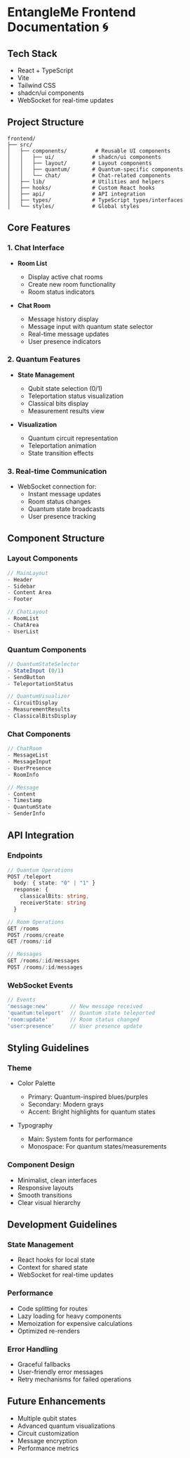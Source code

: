 # EntangleMe Frontend Documentation 🌀

## Tech Stack
- React + TypeScript
- Vite
- Tailwind CSS
- shadcn/ui components
- WebSocket for real-time updates

## Project Structure
```
frontend/
├── src/
│   ├── components/         # Reusable UI components
│   │   ├── ui/            # shadcn/ui components
│   │   ├── layout/        # Layout components
│   │   ├── quantum/       # Quantum-specific components
│   │   └── chat/          # Chat-related components
│   ├── lib/               # Utilities and helpers
│   ├── hooks/             # Custom React hooks
│   ├── api/               # API integration
│   ├── types/             # TypeScript types/interfaces
│   └── styles/            # Global styles
```

## Core Features

### 1. Chat Interface
- **Room List**
  - Display active chat rooms
  - Create new room functionality
  - Room status indicators

- **Chat Room**
  - Message history display
  - Message input with quantum state selector
  - Real-time message updates
  - User presence indicators

### 2. Quantum Features
- **State Management**
  - Qubit state selection (0/1)
  - Teleportation status visualization
  - Classical bits display
  - Measurement results view

- **Visualization**
  - Quantum circuit representation
  - Teleportation animation
  - State transition effects

### 3. Real-time Communication
- WebSocket connection for:
  - Instant message updates
  - Room status changes
  - Quantum state broadcasts
  - User presence tracking

## Component Structure

### Layout Components
```typescript
// MainLayout
- Header
- Sidebar
- Content Area
- Footer

// ChatLayout
- RoomList
- ChatArea
- UserList
```

### Quantum Components
```typescript
// QuantumStateSelector
- StateInput (0/1)
- SendButton
- TeleportationStatus

// QuantumVisualizer
- CircuitDisplay
- MeasurementResults
- ClassicalBitsDisplay
```

### Chat Components
```typescript
// ChatRoom
- MessageList
- MessageInput
- UserPresence
- RoomInfo

// Message
- Content
- Timestamp
- QuantumState
- SenderInfo
```

## API Integration

### Endpoints
```typescript
// Quantum Operations
POST /teleport
  body: { state: "0" | "1" }
  response: {
    classicalBits: string,
    receiverState: string
  }

// Room Operations
GET /rooms
POST /rooms/create
GET /rooms/:id

// Messages
GET /rooms/:id/messages
POST /rooms/:id/messages
```

### WebSocket Events
```typescript
// Events
'message:new'       // New message received
'quantum:teleport'  // Quantum state teleported
'room:update'       // Room status changed
'user:presence'     // User presence update
```

## Styling Guidelines

### Theme
- Color Palette
  - Primary: Quantum-inspired blues/purples
  - Secondary: Modern grays
  - Accent: Bright highlights for quantum states

- Typography
  - Main: System fonts for performance
  - Monospace: For quantum states/measurements

### Component Design
- Minimalist, clean interfaces
- Responsive layouts
- Smooth transitions
- Clear visual hierarchy

## Development Guidelines

### State Management
- React hooks for local state
- Context for shared state
- WebSocket for real-time updates

### Performance
- Code splitting for routes
- Lazy loading for heavy components
- Memoization for expensive calculations
- Optimized re-renders

### Error Handling
- Graceful fallbacks
- User-friendly error messages
- Retry mechanisms for failed operations

## Future Enhancements
- Multiple qubit states
- Advanced quantum visualizations
- Circuit customization
- Message encryption
- Performance metrics 